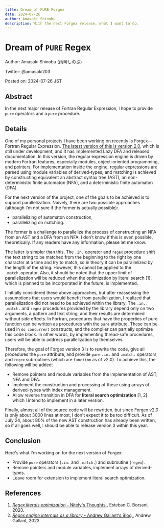 ```yaml
---
title: Dream of PURE Forgex
date: 2024-07-26
author: Amasaki Shinobu
description: With the next Forgex release, what I want to do.
---
```


# Dream of `PURE` Regex

Author: Amasaki Shinobu (雨崎しのぶ)

Twitter: @amasaki203

Posted on: 2024-07-26 JST

## Abstract

In the next major release of Fortran Regular Expression, I hope to provide `pure` operators and a `pure` procedure. 

## Details

One of my personal projects I have been working on recently is Forgex—Fortran Regular Expression. [The latest version of this is version 2.0](https://github.com/ShinobuAmasaki/forgex/releases/tag/v2.0), which is still under development, and it has implemented Lazy DFA and released documentation. In this version, the regular expression engine is driven by modern Fortran features, especially modules, object-oriented programming, and pointers. For implementation inside the engine, regular expressions are parsed using module variables of derived-types, and matching is achieved by constructing equivalent an abstract syntax tree (AST), an non-deterministic finite automaton (NFA), and a deterministic finite automaton (DFA).

For the next version of the project, one of the goals to be achieved is to support parallelization. Naively, there are two possible approaches (although I'm not sure if the former is actually possible):

- parallelizing of automaton construction,
- parallelizing on matching.

The former is a challenge to parallelize the process of constructing an NFA from an AST and a DFA from an NFA. I don't know if this is even possible, theoretically. If any readers have any information, please let me know.

The latter is simpler than this. The `.in.` operator and `regex` procedure shift the text string to be matched from the beginning to the right by one character at a time and try to match, so in theory it can be parallelized by the length of the string. However, this cannot be applied to the `.match.`operator. Also, it should be noted that the upper limit of parallelization will be reduced when the optimization by literal search [1], which is planned to be incorporated in the future, is implemented. 

I initially considered these above approaches, but after reassessing the assumptions that users would benefit from parallelization, I realized that parallelization did not need to be achieved within the library. The `.in.`, `.match.` and `regex` procedures provided by the library depend only on two arguments, a pattern and text string, and their results are determined without side effects. In Fortran, procedures that have the properties of pure function can be written as procedures with the `pure` attribute. These can be used in `do concurrent` constructs, and the compiler can partially optimize this code block. In other words, by implementing thread-safe procedures, users will be able to address parallelization by themselves.

Therefore, the goal of Forgex version 3 is to rewrite the code, give all procedures the `pure` attribute, and provide `pure` `.in.` and `.match.` operators, and `regex` subroutines (which are `function` as of v2.0). To achieve this, the following will be added:

- Remove pointers and module variables from the implementation of AST, NFA and DFA.
- Implement the construction and processing of these using arrays of derived-types with index management.
- Allow reverse transition in DFA for **literal search optimization** [1, 2] which I intend to implement in a later version.

Finally, almost all of the source code will be rewritten, but since Forgex v2.0 is only about 3000 lines at most, I don't expect it to be too difficult. As of July 24, about 80% of the new AST construction has already been written, so if all goes well, I should be able to release version 3 within this year. 

## Conclusion

Here's what I'm working on for the next version of Forgex:

- Provide `pure` operators (`.in.` and `.match.`) and subroutine (`regex`).
- Remove pointers and module variables, implement arrays of derived-types.
- Leave room for extension to implement literal search optimization.

## References

1. [*Regex literals optimization* - Nitely's Thoughts ](https://nitely.github.io/2020/11/30/regex-literals-optimization.html), Esteban C. Borsani, 2020.
2. [*Regex engine internals as a library* - Andrew Gallant's Blog ](https://blog.burntsushi.net/regex-internals/), Andrew Gallant, 2023